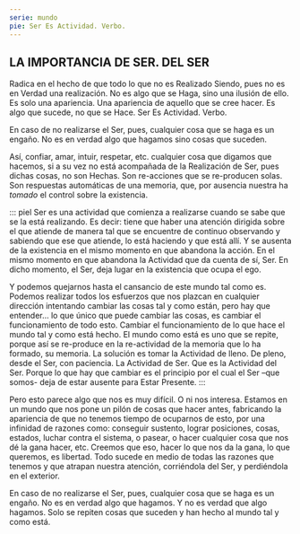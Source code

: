 ```yaml
---
serie: mundo
pie: Ser Es Actividad. Verbo.
---
```


## LA IMPORTANCIA DE SER. DEL SER

Radica en el hecho de que todo lo que no es Realizado Siendo, pues no es en Verdad una realización. No es algo que se Haga, sino una ilusión de ello. Es solo una apariencia. Una apariencia de aquello que se cree hacer. Es algo que sucede, no que se Hace.
Ser Es Actividad. Verbo.

En caso de no realizarse el Ser, pues, cualquier cosa que se haga es un engaño. No es en verdad algo que hagamos sino cosas que suceden.

Así, confiar, amar, intuir, respetar, etc. cualquier cosa que digamos que hacemos, si a su vez no está acompañada de la Realización de Ser, pues dichas cosas, no son Hechas. Son re-acciones que se re-producen solas. Son respuestas automáticas de una memoria, que, por ausencia nuestra ha _tomado_ el control sobre la existencia.

::: piel
Ser es una actividad que comienza a realizarse cuando se sabe que se la está realizando. Es decir: tiene que haber una atención dirigida sobre el que atiende de manera tal que se encuentre de continuo observando y sabiendo que ese que atiende, lo está haciendo y que está allí. Y se ausenta de la existencia en el mismo momento en que abandona la acción. En el mismo momento en que abandona la Actividad que da cuenta de sí, Ser. En dicho momento, el Ser, deja lugar en la existencia que ocupa el ego.

Y podemos quejarnos hasta el cansancio de este mundo tal como es. Podemos realizar todos los esfuerzos que nos plazcan en cualquier dirección intentando cambiar las cosas tal y como están, pero hay que entender… lo que único que puede cambiar las cosas, es cambiar el funcionamiento de todo esto. Cambiar el funcionamiento de lo que hace el mundo tal y como está hecho. El mundo como está es uno que se repite, porque así se re-produce en la re-actividad de la memoria que lo ha formado, su memoria. La solución es tomar la Actividad de lleno. De pleno, desde el Ser, con paciencia. La Actividad de Ser. Que es la Actividad del Ser. Porque lo que hay que cambiar es el principio por el cual el Ser –que somos- deja de estar ausente para Estar Presente.
:::

Pero esto parece algo que nos es muy difícil. O ni nos interesa. Estamos en un mundo que nos pone un pilón de cosas que hacer antes, fabricando la apariencia de que no tenemos tiempo de ocuparnos de esto, por una infinidad de razones como: conseguir sustento, lograr posiciones, cosas, estados, luchar contra el sistema, o pasear, o hacer cualquier cosa que nos dé la gana hacer, etc. Creemos que eso, hacer lo que nos da la gana, lo que queremos, es libertad. Todo sucede en medio de todas las razones que tenemos y que atrapan nuestra atención, corriéndola del Ser, y perdiéndola en el exterior.

En caso de no realizarse el Ser, pues, cualquier cosa que se haga es un engaño. No es en verdad algo que hagamos. Y no es verdad que algo hagamos. Solo se repiten cosas que suceden y han hecho al mundo tal y como está.
